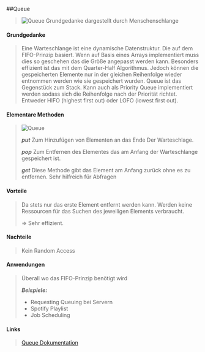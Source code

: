 ##Queue
> ![Queue Grundgedanke dargestellt durch Menschenschlange](./images/queue2.jpg)

#### Grundgedanke
> Eine Warteschlange ist eine dynamische Datenstruktur. Die auf dem FIFO-Prinzip basiert.
> Wenn auf Basis eines Arrays implementiert muss dies so geschehen das die Größe angepasst werden kann. Besonders effizient ist das mit dem Quarter-Half Algorithmus.
> Jedoch können die gespeicherten Elemente nur in der gleichen Reihenfolge wieder entnommen werden wie sie gespeichert wurden.
> Queue ist das Gegenstück zum Stack.
> Kann auch als Priority Queue implementiert werden sodass sich die Reihenfolge nach der Priorität richtet. Entweder HIFO (highest first out) oder LOFO (lowest first out).

#### Elementare Methoden
> ![Queue](./images/queue1.jpg)
>
> _**put**_
> Zum Hinzufügen von Elementen an das Ende Der Warteschlage.
>
> _**pop**_ 
> Zum Entfernen des Elementes das am Anfang der Warteschlange gespeichert ist.
>
> _**get**_ 
> Diese Methode gibt das Element am Anfang zurück ohne es zu entfernen. Sehr hilfreich für Abfragen


#### Vorteile
> Da stets nur das erste Element entfernt werden kann. Werden keine Ressourcen für das Suchen des jeweiligen Elements verbraucht.
>
> => Sehr effizient.
    
#### Nachteile
>   Kein Random Access

#### Anwendungen
> Überall wo das FIFO-Prinzip benötigt wird
>
> _**Beispiele:**_
> - Requesting Queuing bei Servern
> - Spotify Playlist
> - Job Scheduling

#### Links
> [Queue Dokumentation](http://www.it-academy.cc/article/1026/Grundlegende+Datenstrukturen:+Stacks,+Queues+&+Lists.html)

